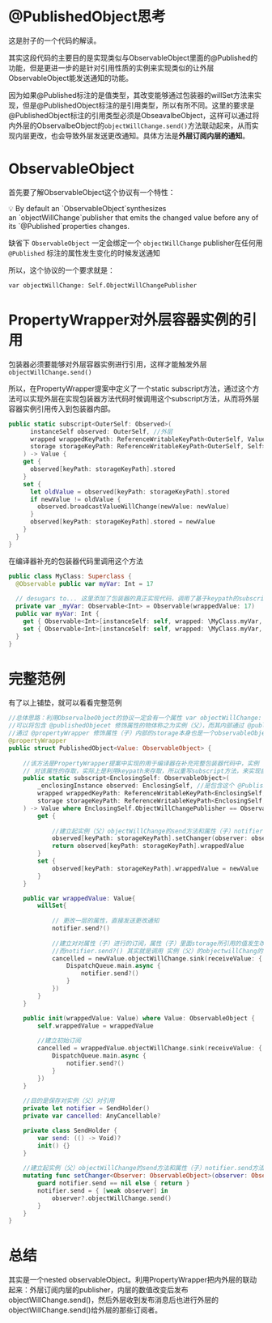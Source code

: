 # @PublishedObject思考

这是肘子的一个代码的解读。

其实这段代码的主要目的是实现类似与ObservableObject里面的@Published的功能，但是更进一步的是针对引用性质的实例来实现类似的让外层ObservableObject能发送通知的功能。

因为如果@Published标注的是值类型，其改变能够通过包装器的willSet方法来实现，但是@PublishedObject标注的是引用类型，所以有所不同。这里的要求是@PublishedObject标注的引用类型必须是ObseavalbeObject，这样可以通过将内外层的ObservalbeObject的`objectWillChange.send()`方法联动起来，从而实现内层更改，也会导致外层发送更改通知。具体方法是**外层订阅内层的通知**。

# ObservableObject

首先要了解ObservableObject这个协议有一个特性：

<aside>
💡 By default an `ObservableObject`synthesizes an `objectWillChange`publisher that emits the changed value before any of its `@Published`properties changes.  

缺省下 `ObservableObject` 一定会绑定一个 `objectWillChange` publisher在任何用`@Published` 标注的属性发生变化的时候发送通知

</aside>

所以，这个协议的一个要求就是：

`var objectWillChange: Self.ObjectWillChangePublisher`

# PropertyWrapper对外层容器实例的引用

包装器必须要能够对外层容器实例进行引用，这样才能触发外层`objectWillChange.send()`

所以，在PropertyWrapper提案中定义了一个static subscript方法，通过这个方法可以实现外层在实现包装器方法代码时候调用这个subscript方法，从而将外层容器实例引用传入到包装器内部。

```swift
public static subscript<OuterSelf: Observed>(
      instanceSelf observed: OuterSelf, //外层
      wrapped wrappedKeyPath: ReferenceWritableKeyPath<OuterSelf, Value>,
      storage storageKeyPath: ReferenceWritableKeyPath<OuterSelf, Self>
    ) -> Value {
    get {
      observed[keyPath: storageKeyPath].stored
    }
    set {
      let oldValue = observed[keyPath: storageKeyPath].stored
      if newValue != oldValue {
        observed.broadcastValueWillChange(newValue: newValue)
      }
      observed[keyPath: storageKeyPath].stored = newValue
    }
  }
}
```

在编译器补充的包装器代码里调用这个方法

```swift
public class MyClass: Superclass {
  @Observable public var myVar: Int = 17
  
  // desugars to... 这里添加了包装器的真正实现代码，调用了基于keypath的subscript方法
  private var _myVar: Observable<Int> = Observable(wrappedValue: 17)
  public var myVar: Int {
    get { Observable<Int>[instanceSelf: self, wrapped: \MyClass.myVar, storage: \MyClass._myVar] }
    set { Observable<Int>[instanceSelf: self, wrapped: \MyClass.myVar, storage: \MyClass._myVar] = newValue }
  }
}
```

# 完整范例

有了以上铺垫，就可以看看完整范例

```swift
//总体思路：利用ObservalbeObject的协议一定会有一个属性 var objectWillChange: ObservableObjectPublisher
//可以将包含 @publishedObjecet 修饰属性的物体称之为实例（父），而其内部通过 @publishedObjecet 修饰属性称之为属性（子）
//通过 @propertyWrapper 修饰属性（子）内部的storage本身也是一个observableObject
@propertyWrapper
public struct PublishedObject<Value: ObservableObject> {
    
    //该方法是PropertyWrapper提案中实现的用于编译器在补充完整包装器代码中，实例（父）来调用，实现对于这个属性（子）的存取
    // 对该属性的存取，实际上是利用keypath来存取，所以重写subscript方法，来实现自定义的get/set方法，加入功能代码
    public static subscript<EnclosingSelf: ObservableObject>(
        _enclosingInstance observed: EnclosingSelf, //是包含这个 @Published修饰属性（子）的 实例（父）
        wrapped wrappedKeyPath: ReferenceWritableKeyPath<EnclosingSelf, Value>,
        storage storageKeyPath: ReferenceWritableKeyPath<EnclosingSelf, PublishedObject>
    ) -> Value where EnclosingSelf.ObjectWillChangePublisher == ObservableObjectPublisher {
        get {
            
            //建立起实例（父）objectWillChange的send方法和属性（子）notifier.send方法的绑定
            observed[keyPath: storageKeyPath].setChanger(observer: observed)
            return observed[keyPath: storageKeyPath].wrappedValue
        }
        set {
            observed[keyPath: storageKeyPath].wrappedValue = newValue
        }
    }

    public var wrappedValue: Value{
        willSet{
            
            // 更改一层的属性，直接发送更改通知
            notifier.send?()
            
            //建立对对属性（子）进行的订阅，属性（子）里面storage所引用的值发生改变的时候，就会调用notifier.send?()
            //而notifier.send?() 其实就是调用 实例（父）的objectwillChang的send方法
            cancelled = newValue.objectWillChange.sink(receiveValue: { [notifier] _ in
                DispatchQueue.main.async {
                    notifier.send?()
                }
            })
        }
    }

    public init(wrappedValue: Value) where Value: ObservableObject {
        self.wrappedValue = wrappedValue
        
        //建立初始订阅
        cancelled = wrappedValue.objectWillChange.sink(receiveValue: { [notifier] _ in
            DispatchQueue.main.async {
                notifier.send?()
            }
        })
    }
    
    //目的是保存对实例（父）对引用
    private let notifier = SendHolder()
    private var cancelled: AnyCancellable?

    private class SendHolder {
        var send: (() -> Void)?
        init() {}
    }
    
    //建立起实例（父）objectWillChange的send方法和属性（子）notifier.send方法的绑定
    mutating func setChanger<Observer: ObservableObject>(observer: Observer) where Observer.ObjectWillChangePublisher == ObservableObjectPublisher {
        guard notifier.send == nil else { return }
        notifier.send = { [weak observer] in
            observer?.objectWillChange.send()
        }
    }
}

```

# 总结

其实是一个nested observableObject。利用PropertyWrapper把内外层的联动起来：外层订阅内层的publisher，内层的数值改变后发布objectWillChange.send()，然后外层收到发布消息后也进行外层的objectWillChange.send()给外层的那些订阅者。